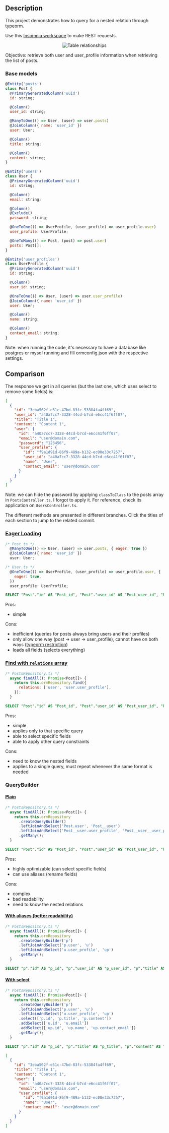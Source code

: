 ## Description

This project demonstrates how to query for a nested relation through typeorm.

Use this [Insomnia workspace](./other/insomnia.json) to make REST requests.

<p align="center"><img alt="Table relationships" src="./.github/tables.png" /></p>

Objective: retrieve both user and user_profile information when retrieving the list of posts.

### Base models

```js
@Entity('posts')
class Post {
  @PrimaryGeneratedColumn('uuid')
  id: string;

  @Column()
  user_id: string;

  @ManyToOne(() => User, (user) => user.posts)
  @JoinColumn({ name: 'user_id' })
  user: User;

  @Column()
  title: string;

  @Column()
  content: string;
}
```

```js
@Entity('users')
class User {
  @PrimaryGeneratedColumn('uuid')
  id: string;

  @Column()
  email: string;

  @Column()
  @Exclude()
  password: string;

  @OneToOne(() => UserProfile, (user_profile) => user_profile.user)
  user_profile: UserProfile;

  @OneToMany(() => Post, (post) => post.user)
  posts: Post[];
}
```

```js
@Entity('user_profiles')
class UserProfile {
  @PrimaryGeneratedColumn('uuid')
  id: string;

  @Column()
  user_id: string;

  @OneToOne(() => User, (user) => user.user_profile)
  @JoinColumn({ name: 'user_id' })
  user: User;

  @Column()
  name: string;

  @Column()
  contact_email: string;
}
```

Note: when running the code, it's necessary to have a database like postgres or mysql running and fill ormconfig.json with the respective settings.

## Comparison

The response we get in all queries (but the last one, which uses select to remove some fields) is:

```json
[
  {
    "id": "3eba562f-e51c-47bd-83fc-53384fa4ff69",
    "user_id": "a40a7cc7-3328-44cd-b7cd-e6cc41f6ff07",
    "title": "Title 1",
    "content": "Content 1",
    "user": {
      "id": "a40a7cc7-3328-44cd-b7cd-e6cc41f6ff07",
      "email": "user@domain.com",
      "password": "123456",
      "user_profile": {
        "id": "f9a1d91d-86f9-489a-b132-ec00e33c7257",
        "user_id": "a40a7cc7-3328-44cd-b7cd-e6cc41f6ff07",
        "name": "User",
        "contact_email": "user@domain.com"
      }
    }
  }
]
```

Note: we can hide the password by applying `classToClass` to the posts array in `PostsController.ts`.
I forgot to apply it. For reference, check its application on `UsersController.ts`.

The different methods are presented in different branches.
Click the titles of each section to jump to the related commit.

### [Eager Loading](https://github.com/jobsonita/test-typeorm-relation-nested/compare/solution1)

```js
/* Post.ts */
  @ManyToOne(() => User, (user) => user.posts, { eager: true })
  @JoinColumn({ name: 'user_id' })
  user: User;

/* User.ts */
  @OneToOne(() => UserProfile, (user_profile) => user_profile.user, {
    eager: true,
  })
  user_profile: UserProfile;
```

```sql
SELECT "Post"."id" AS "Post_id", "Post"."user_id" AS "Post_user_id", "Post"."title" AS "Post_title", "Post"."content" AS "Post_content", "Post_user"."id" AS "Post_user_id", "Post_user"."email" AS "Post_user_email", "Post_user"."password" AS "Post_user_password", "Post_user_user_profile"."id" AS "Post_user_user_profile_id", "Post_user_user_profile"."user_id" AS "Post_user_user_profile_user_id", "Post_user_user_profile"."name" AS "Post_user_user_profile_name", "Post_user_user_profile"."contact_email" AS "Post_user_user_profile_contact_email" FROM "posts" "Post" LEFT JOIN "users" "Post_user" ON "Post_user"."id"="Post"."user_id"  LEFT JOIN "user_profiles" "Post_user_user_profile" ON "Post_user_user_profile"."user_id"="Post_user"."id"
```

Pros:
- simple

Cons:
- inefficient (queries for posts always bring users and their profiles)
- only allow one way (post -> user -> user_profile), cannot have on both ways ([typeorm restriction](https://github.com/typeorm/typeorm/blob/master/docs/eager-and-lazy-relations.md#eager-relations))
- loads all fields (selects everything)

### [Find with `relations` array](https://github.com/jobsonita/test-typeorm-relation-nested/compare/solution2)

```js
/* PostsRepository.ts */
  async findAll(): Promise<Post[]> {
    return this.ormRepository.find({
      relations: ['user', 'user.user_profile'],
    });
  }
```

```sql
SELECT "Post"."id" AS "Post_id", "Post"."user_id" AS "Post_user_id", "Post"."title" AS "Post_title", "Post"."content" AS "Post_content", "Post__user"."id" AS "Post__user_id", "Post__user"."email" AS "Post__user_email", "Post__user"."password" AS "Post__user_password", "Post__user__user_profile"."id" AS "Post__user__user_profile_id", "Post__user__user_profile"."user_id" AS "Post__user__user_profile_user_id", "Post__user__user_profile"."name" AS "Post__user__user_profile_name", "Post__user__user_profile"."contact_email" AS "Post__user__user_profile_contact_email" FROM "posts" "Post" LEFT JOIN "users" "Post__user" ON "Post__user"."id"="Post"."user_id"  LEFT JOIN "user_profiles" "Post__user__user_profile" ON "Post__user__user_profile"."user_id"="Post__user"."id"
```

Pros:
- simple
- applies only to that specific query
- able to select specific fields
- able to apply other query constraints

Cons:
- need to know the nested fields
- applies to a single query, must repeat whenever the same format is needed

### QueryBuilder

#### [Plain](https://github.com/jobsonita/test-typeorm-relation-nested/commit/b7f6c31d38ef1ce7217f30cf7111904780d87d5b)

```js
/* PostsRepository.ts */
  async findAll(): Promise<Post[]> {
    return this.ormRepository
      .createQueryBuilder()
      .leftJoinAndSelect('Post.user', 'Post__user')
      .leftJoinAndSelect('Post__user.user_profile', 'Post__user__user_profile')
      .getMany();
  }
```

```sql
SELECT "Post"."id" AS "Post_id", "Post"."user_id" AS "Post_user_id", "Post"."title" AS "Post_title", "Post"."content" AS "Post_content", "Post__user"."id" AS "Post__user_id", "Post__user"."email" AS "Post__user_email", "Post__user"."password" AS "Post__user_password", "Post__user__user_profile"."id" AS "Post__user__user_profile_id", "Post__user__user_profile"."user_id" AS "Post__user__user_profile_user_id", "Post__user__user_profile"."name" AS "Post__user__user_profile_name", "Post__user__user_profile"."contact_email" AS "Post__user__user_profile_contact_email" FROM "posts" "Post" LEFT JOIN "users" "Post__user" ON "Post__user"."id"="Post"."user_id"  LEFT JOIN "user_profiles" "Post__user__user_profile" ON "Post__user__user_profile"."user_id"="Post__user"."id"
```

Pros:
- highly optimizable (can select specific fields)
- can use aliases (rename fields)

Cons:
- complex
- bad readability
- need to know the nested relations

#### [With aliases (better readability)](https://github.com/jobsonita/test-typeorm-relation-nested/commit/bc47d7478306cbe91dccad5aadaf19ce774f38ea)

```js
/* PostsRepository.ts */
  async findAll(): Promise<Post[]> {
    return this.ormRepository
      .createQueryBuilder('p')
      .leftJoinAndSelect('p.user', 'u')
      .leftJoinAndSelect('u.user_profile', 'up')
      .getMany();
  }
```

```sql
SELECT "p"."id" AS "p_id", "p"."user_id" AS "p_user_id", "p"."title" AS "p_title", "p"."content" AS "p_content", "u"."id" AS "u_id", "u"."email" AS "u_email", "u"."password" AS "u_password", "up"."id" AS "up_id", "up"."user_id" AS "up_user_id", "up"."name" AS "up_name", "up"."contact_email" AS "up_contact_email" FROM "posts" "p" LEFT JOIN "users" "u" ON "u"."id"="p"."user_id"  LEFT JOIN "user_profiles" "up" ON "up"."user_id"="u"."id"
```

#### [With select](https://github.com/jobsonita/test-typeorm-relation-nested/commit/4ec3af35e3f69a7569d51b6a1e92e5b1775a518e)

```js
/* PostsRepository.ts */
  async findAll(): Promise<Post[]> {
    return this.ormRepository
      .createQueryBuilder('p')
      .leftJoinAndSelect('p.user', 'u')
      .leftJoinAndSelect('u.user_profile', 'up')
      .select(['p.id', 'p.title', 'p.content'])
      .addSelect(['u.id', 'u.email'])
      .addSelect(['up.id', 'up.name', 'up.contact_email'])
      .getMany();
  }
```

```sql
SELECT "p"."id" AS "p_id", "p"."title" AS "p_title", "p"."content" AS "p_content", "u"."id" AS "u_id", "u"."email" AS "u_email", "up"."id" AS "up_id", "up"."name" AS "up_name", "up"."contact_email" AS "up_contact_email" FROM "posts" "p" LEFT JOIN "users" "u" ON "u"."id"="p"."user_id"  LEFT JOIN "user_profiles" "up" ON "up"."user_id"="u"."id"
```

```json
[
  {
    "id": "3eba562f-e51c-47bd-83fc-53384fa4ff69",
    "title": "Title 1",
    "content": "Content 1",
    "user": {
      "id": "a40a7cc7-3328-44cd-b7cd-e6cc41f6ff07",
      "email": "user@domain.com",
      "user_profile": {
        "id": "f9a1d91d-86f9-489a-b132-ec00e33c7257",
        "name": "User",
        "contact_email": "user@domain.com"
      }
    }
  }
]
```
